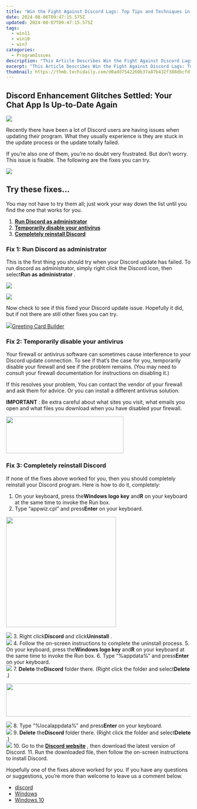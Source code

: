```yaml
---
title: "Win the Fight Against Discord Lags: Top Tips and Techniques in Our 2024 Edition"
date: 2024-08-06T09:47:15.575Z
updated: 2024-08-07T09:47:15.575Z
tags:
  - win11
  - win10
  - win7
categories:
  - ProgramIssues
description: "This Article Describes Win the Fight Against Discord Lags: Top Tips and Techniques in Our 2024 Edition"
excerpt: "This Article Describes Win the Fight Against Discord Lags: Top Tips and Techniques in Our 2024 Edition"
thumbnail: https://thmb.techidaily.com/d0add7542260b37a87b432f388dbcfdf91f7a9a63e5abfaa3c7c10c7e5faa6e1.jpg
---
```


## Discord Enhancement Glitches Settled: Your Chat App Is Up-to-Date Again

![](https://images.drivereasy.com/wp-content/uploads/2019/09/image-812.png)

 Recently there have been a lot of Discord users are having issues when updating their program. What they usually experience is they are stuck in the update process or the update totally failed.

 If you’re also one of them, you’re no doubt very frustrated. But don’t worry. This issue is fixable. The following are the fixes you can try.

<!-- affiliate ads begin -->
<a href="https://shop.mondly.com/affiliate.php?ACCOUNT=ATISTUDI&AFFILIATE=108875&PATH=https%3A%2F%2Fwww.mondly.com%3FAFFILIATE%3D108875%26RESOURCE%3D%2BEducational%2B970x90%2B"><img src="https://secure.avangate.com/images/merchant/69c418c33ec2e1a4267fa9bb77fa1428/educational-970x90.gif" border="0"></a>
<!-- affiliate ads end -->
## Try these fixes…

 You may not have to try them all; just work your way down the list until you find the one that works for you.

1. **[Run Discord as administrator](https://tools.techidaily.com/drivereasy/download/)**
2. **[Temporarily disable your antivirus](https://tools.techidaily.com/drivereasy/download/)**
3. **[Completely reinstall Discord](https://tools.techidaily.com/drivereasy/download/)**

### Fix 1: Run Discord as administrator

 This is the first thing you should try when your Discord update has failed. To run discord as administrator, simply right click the Discord icon, then select**Run as administrator** .

<!-- affiliate ads begin -->
<a href="https://store.nero.com/order/checkout.php?PRODS=22889392&QTY=1&AFFILIATE=108875&CART=1"><img src="http://webstatic.nero.com/nero2015-com-wAssets/img/affiliate/media/banner728-90eng.jpg" border="0"></a>
<!-- affiliate ads end -->
![](https://images.drivereasy.com/wp-content/uploads/2019/09/image-802.png)

 Now check to see if this fixed your Discord update issue. Hopefully it did, but if not there are still other fixes you can try.

<!-- affiliate ads begin -->
<a href="https://secure.2checkout.com/order/checkout.php?PRODS=2067133&QTY=1&AFFILIATE=108875&CART=1"><img src="https://www.pearlmountainsoft.com/n_img/product/gcb/banScrn.jpg" border="0">Greeting Card Builder</a>
<!-- affiliate ads end -->
### Fix 2: Temporarily disable your antivirus

 Your firewall or antivirus software can sometimes cause interference to your Discord update connection. To see if that’s the case for you, temporarily disable your firewall and see if the problem remains. (You may need to consult your firewall documentation for instructions on disabling it.)

 If this resolves your problem, You can contact the vendor of your firewall and ask them for advice. Or you can install a different antivirus solution.

**IMPORTANT** : Be extra careful about what sites you visit, what emails you open and what files you download when you have disabled your firewall.

<!-- affiliate ads begin -->
<a href="https://proteahair.pxf.io/c/5597632/1983634/23621" target="_top" id="1983634"><img src="//a.impactradius-go.com/display-ad/23621-1983634" border="0" alt="" width="320" height="100"/></a><img height="0" width="0" src="https://imp.pxf.io/i/5597632/1983634/23621" style="position:absolute;visibility:hidden;" border="0" />
<!-- affiliate ads end -->
### Fix 3: Completely reinstall Discord

 If none of the fixes above worked for you, then you should completely reinstall your Discord program. Here is how to do it, completely:

1. On your keyboard, press the**Windows logo key** and**R** on your keyboard at the same time to invoke the Run box.
2. Type “appwiz.cpl” and press**Enter** on your keyboard.  
<!-- affiliate ads begin -->
<a href="https://coinrule.sjv.io/c/5597632/1958374/18409" target="_top" id="1958374"><img src="//a.impactradius-go.com/display-ad/18409-1958374" border="0" alt="" width="300" height="300"/></a><img height="0" width="0" src="https://imp.pxf.io/i/5597632/1958374/18409" style="position:absolute;visibility:hidden;" border="0" />
<!-- affiliate ads end -->
![](https://images.drivereasy.com/wp-content/uploads/2019/09/image-806.png)
3. Right click**Discord** and click**Uninstall** .  
![](https://images.drivereasy.com/wp-content/uploads/2019/09/image-807.png)
4. Follow the on-screen instructions to complete the uninstall process.
5. On your keyboard, press the**Windows logo key** and**R** on your keyboard at the same time to invoke the Run box.
6. Type “%appdata%” and press**Enter** on your keyboard.  
![](https://images.drivereasy.com/wp-content/uploads/2019/09/image-808.png)
7. **Delete** the**Discord** folder there. (Right click the folder and select**Delete** .)  
<!-- affiliate ads begin -->
<a href="https://zonlipartnershipprogram.pxf.io/c/5597632/1596691/17882" target="_top" id="1596691"><img src="//a.impactradius-go.com/display-ad/17882-1596691" border="0" alt="" width="728" height="90"/></a><img height="0" width="0" src="https://imp.pxf.io/i/5597632/1596691/17882" style="position:absolute;visibility:hidden;" border="0" />
<!-- affiliate ads end -->
![](https://images.drivereasy.com/wp-content/uploads/2019/09/image-810.png)
8. Type “%localappdata%” and press**Enter** on your keyboard.  
![](https://images.drivereasy.com/wp-content/uploads/2019/09/image-809.png)
9. **Delete** the**Discord** folder there. (Right click the folder and select**Delete** .)  
![](https://images.drivereasy.com/wp-content/uploads/2019/09/image-810.png)
10. Go to the **[Discord website](https://discordapp.com/)**  , then download the latest version of Discord.
11. Run the downloaded file, then follow the on-screen instructions to install Discord.

 Hopefully one of the fixes above worked for you. If you have any questions or suggestions, you’re more than welcome to leave us a comment below.

* [discord](https://tools.techidaily.com/drivereasy/download/)
* [Windows](https://tools.techidaily.com/drivereasy/download/)
* [Windows 10](https://tools.techidaily.com/drivereasy/download/)

<ins class="adsbygoogle"
     style="display:block"
     data-ad-format="autorelaxed"
     data-ad-client="ca-pub-7571918770474297"
     data-ad-slot="1223367746"></ins>



<ins class="adsbygoogle"
     style="display:block"
     data-ad-client="ca-pub-7571918770474297"
     data-ad-slot="8358498916"
     data-ad-format="auto"
     data-full-width-responsive="true"></ins>
